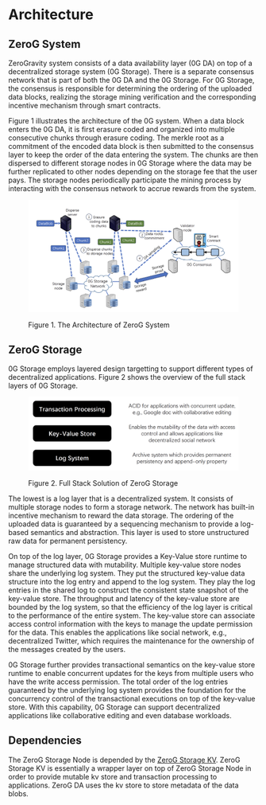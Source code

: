 # Architecture

## ZeroG System

ZeroGravity system consists of a data availability layer (0G DA) on top of a decentralized storage system (0G Storage). There is a separate consensus network that is part of both the 0G DA and the 0G Storage. For 0G Storage, the consensus is responsible for determining the ordering of the uploaded data blocks, realizing the storage mining verification and the corresponding incentive mechanism through smart contracts.

Figure 1 illustrates the architecture of the 0G system. When a data block enters the 0G DA, it is first erasure coded and organized into multiple consecutive chunks through erasure coding. The merkle root as a commitment of the encoded data block is then submitted to the consensus layer to keep the order of the data entering the system. The chunks are then dispersed to different storage nodes in 0G Storage where the data may be further replicated to other nodes depending on the storage fee that the user pays. The storage nodes periodically participate the mining process by interacting with the consensus network to accrue rewards from the system.&#x20;

<figure><img src="../../.gitbook/assets/zg-storage-architecture.png" alt=""><figcaption><p>Figure 1. The Architecture of ZeroG System</p></figcaption></figure>

## ZeroG Storage

0G Storage employs layered design targetting to support different types of decentralized applications. Figure 2 shows the overview of the full stack layers of 0G Storage.

<figure><img src="../../.gitbook/assets/zg-storage-layer.png" alt=""><figcaption><p>Figure 2. Full Stack Solution of ZeroG Storage</p></figcaption></figure>

The lowest is a log layer that is a decentralized system. It consists of multiple storage nodes to form a storage network. The network has built-in incentive mechanism to reward the data storage. The ordering of the uploaded data is guaranteed by a sequencing mechanism to provide a log-based semantics and abstraction. This layer is used to store unstructured raw data for permanent persistency.

On top of the log layer, 0G Storage provides a Key-Value store runtime to manage structured data with mutability. Multiple key-value store nodes share the underlying log system. They put the structured key-value data structure into the log entry and append to the log system. They play the log entries in the shared log to construct the consistent state snapshot of the key-value store. The throughput and latency of the key-value store are bounded by the log system, so that the efficiency of the log layer is critical to the performance of the entire system. The key-value store can associate access control information with the keys to manage the update permission for the data. This enables the applications like social network, e.g., decentralized Twitter, which requires the maintenance for the ownership of the messages created by the users.&#x20;

0G Storage further provides transactional semantics on the key-value store runtime to enable concurrent updates for the keys from multiple users who have the write access permission. The total order of the log entries guaranteed by the underlying log system provides the foundation for the concurrency control of the transactional executions on top of the key-value store. With this capability, 0G Storage can support decentralized applications like collaborative editing and even database workloads.

## Dependencies

The ZeroG Storage Node is depended by the [ZeroG Storage KV](https://github.com/zero-gravity-labs/zerog-storage-kv). ZeroG Storage KV is essentially a wrapper layer on top of ZeroG Storage Node in order to provide mutable kv store and transaction processing to applications. ZeroG DA uses the kv store to store metadata of the data blobs.
